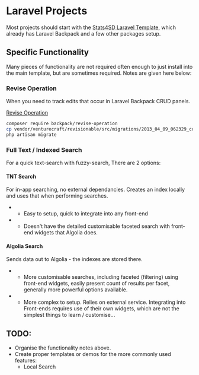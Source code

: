 # Laravel Projects

Most projects should start with the [Stats4SD Laravel Template](https://github.com/stats4sd/laravel-template), which already has Laravel Backpack and a few other packages setup.

## Specific Functionality
Many pieces of functionality are not required often enough to just install into the main template, but are sometimes required. Notes are given here below:

### Revise Operation
When you need to track edits that occur in Laravel Backpack CRUD panels.

[Revise Operation](https://backpackforlaravel.com/docs/4.1/crud-operation-revisions#how-to-use-1)

```bash
composer require backpack/revise-operation
cp vendor/venturecraft/revisionable/src/migrations/2013_04_09_062329_create_revisions_table.php database/migrations/
php artisan migrate
```

### Full Text / Indexed Search

For a quick text-search with fuzzy-search, There are 2 options:

#### TNT Search

For in-app searching, no external dependancies. Creates an index locally and uses that when performing searches.

- + Easy to setup, quick to integrate into any front-end
- - Doesn't have the detailed customisable faceted search with front-end widgets that Algolia does.

#### Algolia Search

Sends data out to Algolia - the indexes are stored there.

- + More customisable searches, including faceted (filtering) using front-end widgets, easily present count of results per facet, generally more powerful options available.
- - More complex to setup. Relies on external service. Integrating into Front-ends requires use of their own widgets, which are not the simplest things to learn / customise...

## TODO:
 - Organise the functionality notes above.
 - Create proper templates or demos for the more commonly used features:
   - Local Search
